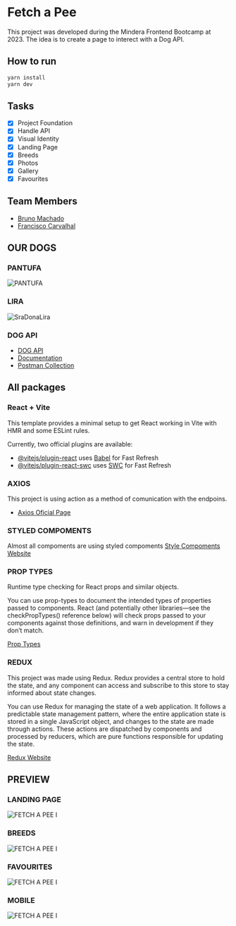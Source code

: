 # Fetch a Pee

This project was developed during the Mindera Frontend Bootcamp at 2023.
The idea is to create a page to interect with a Dog API.

## How to run

```bash
yarn install
yarn dev
```

## Tasks

- [x] Project Foundation
- [x] Handle API
- [x] Visual Identity
- [x] Landing Page
- [x] Breeds
- [x] Photos
- [x] Gallery
- [x] Favourites

## Team Members

- [Bruno Machado](https://github.com/brunomachadors)
- [Francisco Carvalhal](https://github.com/FCarvalhal)

## OUR DOGS

### PANTUFA

![PANTUFA](public/PANTUFA.png)

### LIRA

![SraDonaLira](https://github.com/brunomachadors/fetchapeei/assets/122362657/95cfb77a-5cb3-4d89-8872-c27fec679350)

### DOG API

- [DOG API](https://www.thedogapi.com/)
- [Documentation](https://developers.thedogapi.com/view-account/ylX4blBYT9FaoVd6OhvR?report=8FfZAkNzs)
- [Postman Collection](https://documenter.getpostman.com/view/5578104/2s935hRnak)

## All packages

### React + Vite

This template provides a minimal setup to get React working in Vite with HMR and some ESLint rules.

Currently, two official plugins are available:

- [@vitejs/plugin-react](https://github.com/vitejs/vite-plugin-react/blob/main/packages/plugin-react/README.md) uses [Babel](https://babeljs.io/) for Fast Refresh
- [@vitejs/plugin-react-swc](https://github.com/vitejs/vite-plugin-react-swc) uses [SWC](https://swc.rs/) for Fast Refresh

### AXIOS

This project is using action as a method of comunication with the endpoins.

- [Axios Oficial Page](https://axios-http.com/docs/intro)

### STYLED COMPOMENTS

Almost all compoments are using styled compoments
[Style Compoments Website](https://styled-components.com/)

### PROP TYPES

Runtime type checking for React props and similar objects.

You can use prop-types to document the intended types of properties passed to components. React (and potentially other libraries—see the checkPropTypes() reference below) will check props passed to your components against those definitions, and warn in development if they don’t match.

[Prop Types](https://www.npmjs.com/package/prop-types)

### REDUX

This project was made using Redux. Redux provides a central store to hold the state, and any component can access and subscribe to this store to stay informed about state changes.

You can use Redux for managing the state of a web application. It follows a predictable state management pattern, where the entire application state is stored in a single JavaScript object, and changes to the state are made through actions.
These actions are dispatched by components and processed by reducers, which are pure functions responsible for updating the state.

[Redux Website](https://redux.js.org/)

## PREVIEW

### LANDING PAGE

![FETCH A PEE I](public/previews/LandingPage.png)

### BREEDS

![FETCH A PEE I](public/previews/BreedsPage.png)

### FAVOURITES

![FETCH A PEE I](public/previews/Favourites.png)

### MOBILE

![FETCH A PEE I](public/previews/previewMobile.png)
